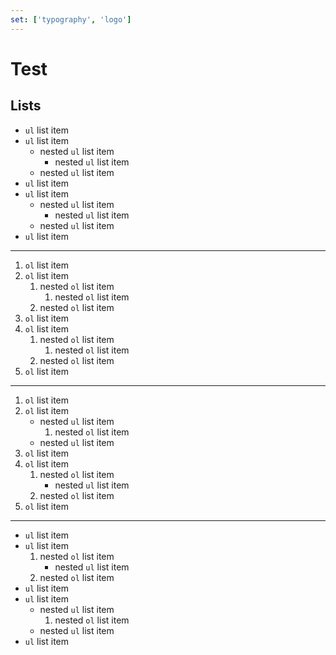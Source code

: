 ```yaml
---
set: ['typography', 'logo']
---
```


# Test

## Lists

- `ul` list item
- `ul` list item
  - nested `ul` list item
    - nested `ul` list item
  - nested `ul` list item
- `ul` list item
- `ul` list item
  - nested `ul` list item
    - nested `ul` list item
  - nested `ul` list item
- `ul` list item

---

1. `ol` list item
1. `ol` list item
   1. nested `ol` list item
      1. nested `ol` list item
   1. nested `ol` list item
1. `ol` list item
1. `ol` list item
   1. nested `ol` list item
      1. nested `ol` list item
   1. nested `ol` list item
1. `ol` list item

---

1. `ol` list item
1. `ol` list item
   - nested `ul` list item
     1. nested `ol` list item
   - nested `ul` list item
1. `ol` list item
1. `ol` list item
   1. nested `ol` list item
      - nested `ul` list item
   1. nested `ol` list item
1. `ol` list item

---

- `ul` list item
- `ul` list item
  1.  nested `ol` list item
      - nested `ul` list item
  1.  nested `ol` list item
- `ul` list item
- `ul` list item
  - nested `ul` list item
    1. nested `ol` list item
  - nested `ul` list item
- `ul` list item
